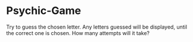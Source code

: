 # Psychic-Game
Try to guess the chosen letter.  Any letters guessed will be displayed, until the correct one is chosen.  How many attempts will it take?

